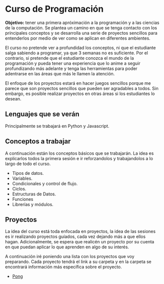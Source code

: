 # Curso de Programación

**Objetivo:** tener una primera apróximación a la programación y
a las ciencias de la computación. Se plantea un camino en que se tenga
contacto con los príncipales conceptos y se desarrolla una serie de proyectos
sencillos para entenderlos por medio de ver como se aplican en diferentes
ambientes.

El curso no pretende ver a profundidad los conceptos, ni que el estudiante
salga sabiendo a programar, ya que 3 semanas no es suficiente. Por el contrario,
si pretende que el estudiante conozca el mundo de la programación y pueda
tener una experiencia que lo anime a seguir profundizando más adelante y tenga
las herramientas para poder adentrarse en las áreas que más le llamen la
atención.

El enfoque de los proyectos estará en hacer juegos sencillos porque me parece
que son proyectos sencillos que pueden ser agradables a todos. Sin embargo,
es posible realizar proyectos en otras áreas si los estudiantes lo desean.

## Lenguajes que se verán

Principalmente se trabajará en Python y Javascript.

## Conceptos a trabajar
A continuación están los conceptos básicos que se trabajarán. La idea es
explicarlos todos la primera sesión e ir reforzandolos y trabajandolos a lo
largo de todo el curso.

- Tipos de datos.
- Variables.
- Condicionales y control de flujo.
- Ciclos.
- Estructuras de Datos.
- Funciones
- Librerías y módulos.

## Proyectos

La idea del curso está toda enfocada en proyectos, la idea de las sesiones es
ir realizando proyectos guíados, cada vez dejando más a que ellos hagan.
Adicionalmente, se espera que realicén un proyecto por su cuenta en que puedan
aplicar lo que aprenden en algo de su interés.

A continuación iré poniendo una lista con los proyectos que voy preparando.
Cada proyecto tendrá el link a su carpeta y en la carpeta se encontrará
información más específica sobre el proyecto.

- [Pong](./Pong/)
